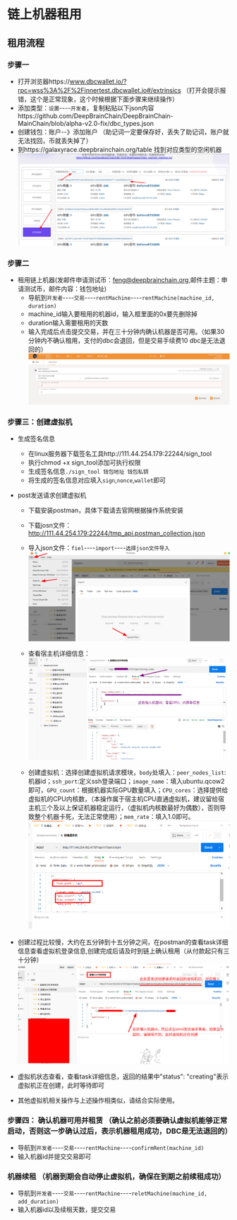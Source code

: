 # 链上机器租用
## 租用流程

### 步骤一
+ 打开浏览器https://www.dbcwallet.io/?rpc=wss%3A%2F%2Finnertest.dbcwallet.io#/extrinsics （打开会提示报错，这个是正常现象，这个时候根据下面步骤来继续操作）
+ 添加类型：`设置`----`开发者`，复制粘贴以下json内容https://github.com/DeepBrainChain/DeepBrainChain-MainChain/blob/alpha-v2.0-fix/dbc_types.json
+ 创建钱包：账户--》添加账户 （助记词一定要保存好，丢失了助记词，账户就无法找回，币就丢失掉了）
+ 到https://galaxyrace.deepbrainchain.org/table 找到对应类型的空闲机器
![find_machine](bonding_machine.assets/find_machine)
### 步骤二
+ 租用链上机器(发邮件申请测试币：feng@deepbrainchain.org,邮件主题：申请测试币，邮件内容：钱包地址)
  + 导航到`开发者`----`交易`----`rentMachine`----`rentMachine(machine_id, duration)`
   + machine_id输入要租用的机器id，输入框里面的0x要先删除掉
   + duration输入需要租用的天数
   + 输入完成后点击提交交易，并在三十分钟内确认机器是否可用。（如果30分钟内不确认租用，支付的dbc会退回，但是交易手续费10 dbc是无法退回的）
![](bonding_machine.assets/rent_machine.png)



### 步骤三：创建虚拟机
+ 生成签名信息
  + 在linux服务器下载签名工具http://111.44.254.179:22244/sign_tool
  + 执行chmod +x sign_tool添加可执行权限
  + 生成签名信息`./sign_tool 钱包地址 钱包私钥`
  + 将生成的签名信息对应填入`sign`,`nonce`,`wallet`即可

+ post发送请求创建虚拟机
  + 下载安装postman，具体下载请去官网根据操作系统安装
  + 下载josn文件：http://111.44.254.179:22244/tmp_api.postman_collection.json
  + 导入json文件：`fiel`----`import`----`选择json文件导入`
  ![import](bonding_machine.assets/import_file.png)
  
  
  + 查看宿主机详细信息：
  ![machine_info](bonding_machine.assets/postman_machine.png)
  
  
  + 创建虚拟机：选择创建虚拟机请求模块，`body`处填入：`peer_nodes_list`:机器id；`ssh_port`:定义ssh登录端口；`image_name`：填入ubuntu.qcow2即可，`GPU_count`：根据机器实际GPU数量填入；`CPU_cores`：选择提供给虚拟机的CPU内核数，（本操作属于宿主机CPU直通虚拟机，建议留给宿主机三个及以上保证机器稳定运行，（虚拟机内核数最好为偶数），否则导致整个机器卡死，无法正常使用）；`mem_rate`：填入1.0即可。
  ![creat](bonding_machine.assets/creat_vm.png)
  
  
+ 创建过程比较慢，大约在五分钟到十五分钟之间，在postman的查看task详细信息查看虚拟机登录信息,创建完成后请及时到链上确认租用（从付款起只有三十分钟）
![task](bonding_machine.assets/see_task.png)

+ 虚拟机状态查看，查看task详细信息，返回的结果中"status": "creating"表示虚拟机正在创建，此时等待即可
+ 其他虚拟机相关操作与上述操作相类似，请结合实际使用。


### 步骤四： 确认机器可用并租赁 （确认之前必须要确认虚拟机能够正常启动，否则这一步确认过后，表示机器租用成功，DBC是无法退回的）
  + 导航到`开发者`----`交易`----`rentMachine`----`confirmRent(machine_id)`
  + 输入机器id并提交交易即可

### 机器续租 （机器到期会自动停止虚拟机，确保在到期之前续租成功）
  + 导航到`开发者`----`交易`----`rentMachine`----`reletMachine(machine_id, add_duration)`
  + 输入机器id以及续租天数，提交交易
